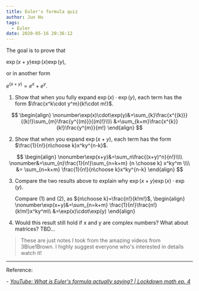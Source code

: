 ```yaml
---
title: Euler's formula quiz
author: Jun Hu
tags:
  - Euler
date: 2020-05-16 20:36:12
---
```


The goal is to prove that

$\exp(x+y)\exp(x)\exp(y)$,

or in another form

$e^{(x+y)}=e^x+e^y$.

<!-- more -->

1. Show that when you fully expand $\exp(x)\cdot\exp(y)$, each term has the form $\frac{x^k\cdot y^m}{k!\cdot m!}$.

$$
\begin{align}
\nonumber\exp(x)\cdot\exp(y)&=\sum_{k}\frac{x^{(k)}}{(k)!}\sum_{m}\frac{y^{(m)}}{(m)!}\\\\
&=\sum_{k+m}\frac{x^{k}}{k!}\frac{y^{m}}{m!}
\end{align}
$$

2. Show that when you expand $\exp(x+y)$, each term has the form $\frac{1}{n!}{n\choose k}x^ky^{n-k}$.

$$
\begin{align}
\nonumber\exp(x+y)&=\sum_n\frac{(x+y)^n}{n!}\\\\
\nonumber&=\sum_{n}\frac{1}{n!}\sum_{n=k+m} {n \choose k} x^ky^m \\\\
&= \sum_{n=k+m} \frac{1}{n!}{n\choose k}x^ky^{n-k}
\end{align}
$$


3. Compare the two results above to explain why $\exp(x+y)\exp(x)\cdot\exp(y)$.

	Compare (1) and (2), as ${n\choose k}=\frac{n!}{k!m!}$,
	\begin{align}
	\nonumber\exp(x+y)&=\sum_{n=k+m} \frac{1}{n!}\frac{n!}{k!m!}x^ky^m\\\\
	&=\exp(x)\cdot\exp(y)
	\end{align}

4. Would this result still hold if x and y are complex numbers? What about matrices?
	TBD...
	
> These are just notes I took from the amazing videos from 3Blue1Brown. I highly suggest everyone who's interested in details watch it!

---


Reference:

*- [YouTube: What is Euler's formula actually saying? | Lockdown math ep. 4](https://youtu.be/ZxYOEwM6Wbk)*

